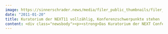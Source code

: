 ```yaml
---
image: https://sinnerschrader.news/media/filer_public_thumbnails/filer_public/99/5b/995b21c0-a637-45ef-afd8-1c65dcf60363/varfoldersdjk8pxf42x64d8fxslz8jcc8fc0000gnttmpvipd8d__480x288_q85_crop_subsampling-2_upscale.jpg
date: "2011-01-20"
title: Kuratorium der NEXT11 vollzählig, Konferenzschwerpunkte stehen
content: <div class="newsbody"><p><strong>Das Kuratorium der NEXT Conference wird vervollständigt von Matthias Schmidt und Luise Hübbe, beide Scholz &amp; Friends, dem Trendexperten Jörg Jelden sowie Holger Blank, Technikgeschäftsführer von SinnerSchrader. Sie übernehmen die Programmgestaltung der Thementracks Branding, Mobile und Technology. Die wichtigste europäische Konferenz der digitalen Wirtschaft in Deutschland findet unter dem Motto „Data Love“ am 17. und 18. Mai 2011 in Berlin statt.</strong></p><h3>Branding in a digital World – New Opportunities for Creativity</h3><p>Um starke Standpunkte sind Matthias Schmidt (Vorstand Kreation) und Luise Hübbe (Senior Strategy Consultant) von Scholz &amp; Friends, die erneut Sponsor der Veranstaltung sind, nicht verlegen. Ihre Session-Ideen hinsichtlich Social Media als hocheffektiver Datenquelle oder Branding-Strategien an multiplen Touchpoints lassen vor allem Antworten erwarten –statt neuer Fragen.</p><h3>Transactionism – Mobile means Money</h3><p>Jörg Jelden, der sich zuvor branchenweit als Senior-Berater beim Trendbüro, Hamburg, profiliert hat, prophezeit unter anderem die machine-to-machine-Kommunikation und deren Auswirkungen auf neue Service-Perspektiven. Auch der bevorstehende Boom im Mobile Commerce, ausgelöst von NFC-Technologie (Near Field Communication) bei Apple und Android, gehört zu den richtungsweisenden Themen seines Tracks.</p><h3>Technologie zwischen Werten, Performance und Psychologie</h3><p>Holger Blank leitet die Technologieabteilung bei SinnerSchrader und ist einer der Initiatoren des alljährlichen Technologie-Events JSConf EU (Javascript) in Berlin. Seine Themen, etwa die Architektur von Web-Applikationen oder die Wertediskussion um Business-Performance und Psychologie werden den Bereich Webtechnologien 2011 stark prägen.</p><h3>Vote for your speakers!</h3><p>Nach wie vor nimmt das Team der NEXT11 unter <a href="http&#58;//vote.nextconf.eu/" target="_blank">http&#58;//vote.nextconf.eu</a> Sprecher- und Themenvorschläge entgegen. Hier kann die NEXT-Community auch direkt über die Referenten abstimmen. Vorläufiger Einreichungsschluss für neue Vorschläge ist der 31. Januar.</p><p><a class="news-backlink" href="/de/"><svg class="svg-ico svg-ico--arrow-left"><use xlink&#58;href="#arrow-down"></use></svg>Zurück zur Presse Übersicht</a></p></div>
---
```

